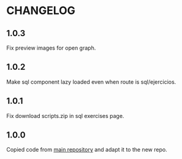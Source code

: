 # CHANGELOG

## 1.0.3

Fix preview images for open graph.

## 1.0.2

Make sql component lazy loaded even when route is sql/ejercicios.

## 1.0.1

Fix download scripts.zip in sql exercises page.

## 1.0.0

Copied code from [main repository](https://github.com/jaimemartinmartin15/jaimeelingeniero.es) and adapt it to the new repo.
